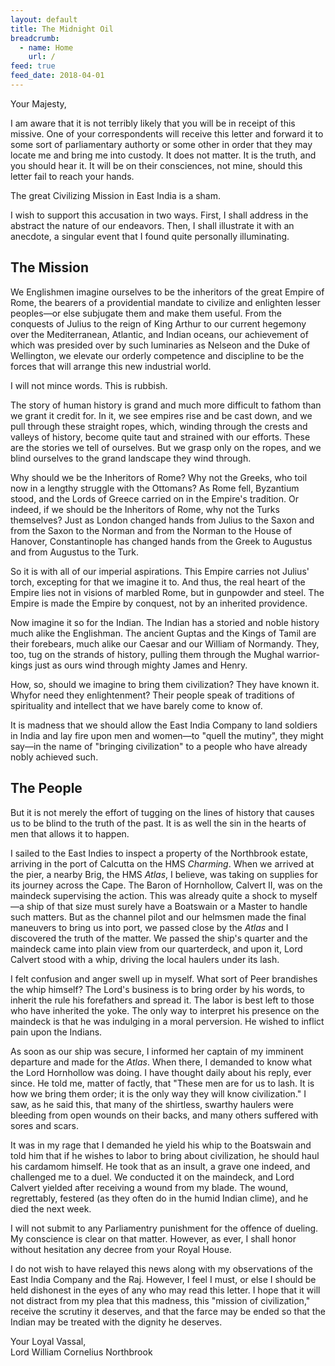 ```yaml
---
layout: default
title: The Midnight Oil
breadcrumb:
  - name: Home
    url: /
feed: true
feed_date: 2018-04-01
---
```

Your Majesty,

I am aware that it is not terribly likely that you will be in receipt of this missive. One of your correspondents will receive this letter and forward it to some sort of parliamentary authorty or some other in order that they may locate me and bring me into custody. It does not matter. It is the truth, and you should hear it. It will be on their consciences, not mine, should this letter fail to reach your hands.

The great Civilizing Mission in East India is a sham.

I wish to support this accusation in two ways. First, I shall address in the abstract the nature of our endeavors. Then, I shall illustrate it with an anecdote, a singular event that I found quite personally illuminating.

The Mission
-----------

We Englishmen imagine ourselves to be the inheritors of the great Empire of Rome, the bearers of a providential mandate to civilize and enlighten lesser peoples—or else subjugate them and make them useful. From the conquests of Julius to the reign of King Arthur to our current hegemony over the Mediterranean, Atlantic, and Indian oceans, our achievement of which was presided over by such luminaries as Nelseon and the Duke of Wellington, we elevate our orderly competence and discipline to be the forces that will arrange this new industrial world.

I will not mince words. This is rubbish.

The story of human history is grand and much more difficult to fathom than we grant it credit for. In it, we see empires rise and be cast down, and we pull through these straight ropes, which, winding through the crests and valleys of history, become quite taut and strained with our efforts. These are the stories we tell of ourselves. But we grasp only on the ropes, and we blind ourselves to the grand landscape they wind through.

Why should we be the Inheritors of Rome? Why not the Greeks, who toil now in a lengthy struggle with the Ottomans? As Rome fell, Byzantium stood, and the Lords of Greece carried on in the Empire's tradition. Or indeed, if we should be the Inheritors of Rome, why not the Turks themselves? Just as London changed hands from Julius to the Saxon and from the Saxon to the Norman and from the Norman to the House of Hanover, Constantinople has changed hands from the Greek to Augustus and from Augustus to the Turk.

So it is with all of our imperial aspirations. This Empire carries not Julius' torch, excepting for that we imagine it to. And thus, the real heart of the Empire lies not in visions of marbled Rome, but in gunpowder and steel. The Empire is made the Empire by conquest, not by an inherited providence.

Now imagine it so for the Indian. The Indian has a storied and noble history much alike the Englishman. The ancient Guptas and the Kings of Tamil are their forebears, much alike our Caesar and our William of Normandy. They, too, tug on the strands of history, pulling them through the Mughal warrior-kings just as ours wind through mighty James and Henry.

How, so, should we imagine to bring them civilization? They have known it. Whyfor need they enlightenment? Their people speak of traditions of spirituality and intellect that we have barely come to know of.

It is madness that we should allow the East India Company to land soldiers in India and lay fire upon men and women—to "quell the mutiny", they might say—in the name of "bringing civilization" to a people who have already nobly achieved such.

The People
----------

But it is not merely the effort of tugging on the lines of history that causes us to be blind to the truth of the past. It is as well the sin in the hearts of men that allows it to happen.

I sailed to the East Indies to inspect a property of the Northbrook estate, arriving in the port of Calcutta on the HMS *Charming*. When we arrived at the pier, a nearby Brig, the HMS *Atlas*, I believe, was taking on supplies for its journey across the Cape. The Baron of Hornhollow, Calvert II, was on the maindeck supervising the action. This was already quite a shock to myself—a ship of that size must surely have a Boatswain or a Master to handle such matters. But as the channel pilot and our helmsmen made the final maneuvers to bring us into port, we passed close by the *Atlas* and I discovered the truth of the matter. We passed the ship's quarter and the maindeck came into plain view from our quarterdeck, and upon it, Lord Calvert stood with a whip, driving the local haulers under its lash.

I felt confusion and anger swell up in myself. What sort of Peer brandishes the whip himself? The Lord's business is to bring order by his words, to inherit the rule his forefathers and spread it. The labor is best left to those who have inherited the yoke. The only way to interpret his presence on the maindeck is that he was indulging in a moral perversion. He wished to inflict pain upon the Indians.

As soon as our ship was secure, I informed her captain of my imminent departure and made for the *Atlas*. When there, I demanded to know what the Lord Hornhollow was doing. I have thought daily about his reply, ever since. He told me, matter of factly, that "These men are for us to lash. It is how we bring them order; it is the only way they will know civilization." I saw, as he said this, that many of the shirtless, swarthy haulers were bleeding from open wounds on their backs, and many others suffered with sores and scars.

It was in my rage that I demanded he yield his whip to the Boatswain and told him that if he wishes to labor to bring about civilization, he should haul his cardamom himself. He took that as an insult, a grave one indeed, and challenged me to a duel. We conducted it on the maindeck, and Lord Calvert yielded after receiving a wound from my blade. The wound, regrettably, festered (as they often do in the humid Indian clime), and he died the next week.

I will not submit to any Parliamentry punishment for the offence of dueling. My conscience is clear on that matter. However, as ever, I shall honor without hesitation any decree from your Royal House.

I do not wish to have relayed this news along with my observations of the East India Company and the Raj. However, I feel I must, or else I should be held dishonest in the eyes of any who may read this letter. I hope that it will not distract from my plea that this madness, this "mission of civilization," receive the scrutiny it deserves, and that the farce may be ended so that the Indian may be treated with the dignity he deserves.

Your Loyal Vassal,  
Lord William Cornelius Northbrook
